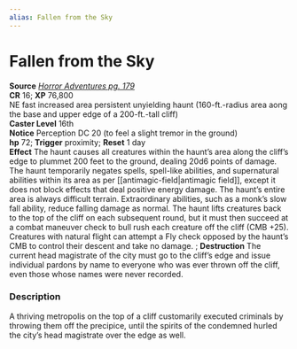 ```yaml
---
alias: Fallen from the Sky
---
```


# Fallen from the Sky

**Source** [_Horror Adventures pg. 179_](http://paizo.com/products/btpy9n5a?Pathfinder-Roleplaying-Game-Horror-Adventures)  
**CR** 16; **XP** 76,800  
NE fast increased area persistent unyielding haunt (160-ft.-radius area aong the base and upper edge of a 200-ft.-tall cliff)  
**Caster Level** 16th  
**Notice** Perception DC 20 (to feel a slight tremor in the ground)  
**hp** 72; **Trigger** proximity; **Reset** 1 day  
**Effect** The haunt causes all creatures within the haunt’s area along the cliff’s edge to plummet 200 feet to the ground, dealing 20d6 points of damage. The haunt temporarily negates spells, spell-like abilities, and supernatural abilities within its area as per [[antimagic-field|antimagic field]], except it does not block effects that deal positive energy damage. The haunt’s entire area is always difficult terrain. Extraordinary abilities, such as a monk’s slow fall ability, reduce falling damage as normal. The haunt lifts creatures back to the top of the cliff on each subsequent round, but it must then succeed at a combat maneuver check to bull rush each creature off the cliff (CMB +25). Creatures with natural flight can attempt a Fly check opposed by the haunt’s CMB to control their descent and take no damage.  ;
**Destruction** The current head magistrate of the city must go to the cliff’s edge and issue individual pardons by name to everyone who was ever thrown off the cliff, even those whose names were never recorded.  

### Description

A thriving metropolis on the top of a cliff customarily executed criminals by throwing them off the precipice, until the spirits of the condemned hurled the city’s head magistrate over the edge as well.

